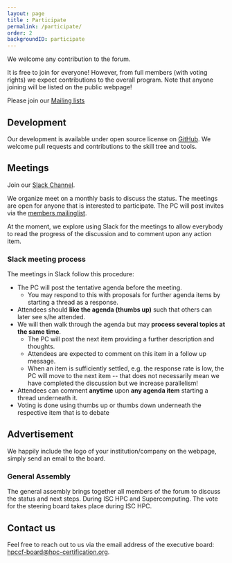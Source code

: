 ```yaml
---
layout: page
title : Participate
permalink: /participate/
order: 2
backgroundID: participate
---
```


We welcome any contribution to the forum.

It is free to join for everyone!
However, from full members (with voting rights) we expect contributions to the overall program.
Note that anyone joining will be listed on the public webpage!

Please join our [Mailing lists](/listinfo/)

## Development

Our development is available under open source license on [GitHub](https://github.com/HPC-certification-forum).
We welcome pull requests and contributions to the skill tree and tools.

## Meetings

Join our [Slack Channel](https://join.slack.com/t/hpc-certification/shared_invite/enQtMzUwNzU3NzM2MTkzLTAzZWM3NDg0N2I2ZmQwOWI5ZGUwNjNlNDgzM2RmOTM3ZWRjNjIxYTc5NzUxYTJhNmRlNmM5YmE1NDY3YzkzYzA).

We organize meet on a monthly basis to discuss the status.
The meetings are open for anyone that is interested to participate.
The PC will post invites via the [members mailinglist](/mailman/listinfo/hpccf-members).

At the moment, we explore using Slack for the meetings to allow everybody to read the progress of the discussion and to comment upon any action item.

### Slack meeting process

The meetings in Slack follow this procedure:

  - The PC will post the tentative agenda before the meeting.
    - You may respond to this with proposals for further agenda items by starting a thread as a response.  
  - Attendees should **like the agenda (thumbs up)** such that others can later see s/he attended.
  - We will then walk through the agenda but may **process several topics at the same time**.
    - The PC will post the next item providing a further description and thoughts.
    - Attendees are expected to comment on this item in a follow up message.
    - When an item is sufficiently settled, e.g. the response rate is low, the PC will move to the next item -- that does not necessarily mean we have completed the discussion but we increase parallelism!
  - Attendees can comment **anytime** upon **any agenda item** starting a thread underneath it.
  - Voting is done using thumbs up or thumbs down underneath the respective item that is to debate

## Advertisement

We happily include the logo of your institution/company on the webpage, simply send an email to the board.

### General Assembly

The general assembly brings together all members of the forum to discuss the status and next steps.
During ISC HPC and Supercomputing.
The vote for the steering board takes place during ISC HPC.

## Contact us
Feel free to reach out to us via the email address of the executive board: <a href="mailto:hpccf-board@hpc-certification.org">hpccf-board@hpc-certification.org</a>.
